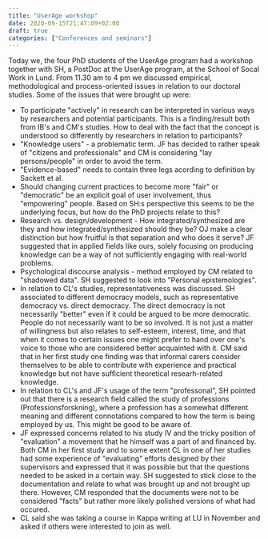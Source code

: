 ```yaml
---
title: "UserAge workshop"
date: 2020-09-15T21:47:09+02:00
draft: true
categories: ["Conferences and seminars"]
---
```


Today we, the four PhD students of the UserAge program had a workshop together with SH, a PostDoc at the UserAge program, at the School of Socal Work in Lund. From 11.30 am to 4 pm we discussed empirical, methodological and process-oriented issues in relation to our doctoral studies. Some of the issues that were brought up were:

* To participate "actively" in research can be interpreted in various ways by researchers and potential participants. This is a finding/result both from IB's and CM's studies. How to deal with the fact that the concept is understood so differently by researchers in relation to participants?
* "Knowledge users" - a problematic term. JF has decided to rather speak of "citizens and professionals" and CM is considering "lay persons/people" in order to avoid the term.
* "Evidence-based" needs to contain three legs acording to definition by Sackett et al. 
* Should changing current practices to become more "fair" or "democratic" be an explicit goal of user involvement, thus "empowering" people. Based on SH:s perspective this seems to be the underlying focus, but how do the PhD projects relate to this?
* Research vs. design/development - How integrated/synthesized are they and how integrated/synthesized should they be? OJ make a clear distinction but how fruitful is that separation and who does it serve? JF suggested that in applied fields like ours, solely focusing on producing knowledge can be a way of not sufficiently engaging with real-world problems.
* Psychological discourse analysis - method employed by CM related to "shadowed data". SH suggested to look into "Personal epistemologies".
* In relation to CL's studies, representativeness was discussed. SH associated to different democracy models, such as representative democracy vs. direct democracy. The direct democracy is not necessarily "better" even if it could be argued to be more democratic. People do not necessarily want to be so involved. It is not just a matter of willingness but also relates to self-esteem, interest, time, and that when it comes to certain issues one might prefer to hand over one's voice to those who are considered better acquainted with it. CM said that in her first study one finding was that informal carers consider themselves to be able to contribute with experience and practical knowledge but not have sufficient theoretical researh-related knowledge.
* In relation to CL's and JF's usage of the term "professonal", SH pointed out that there is a research field called the study of professions (Professionsforskning), where a profession has a somewhat different meaning and different connotations compared to how the term is being employed by us. This might be good to be aware of.
* JF expressed concerns related to his study IV and the tricky position of "evaluation" a movement that he himself was a part of and financed by. Both CM in her first study and to some extent CL in one of her studies had some experience of "evaluating" efforts designed by their supervisors and expressed that it was possible but that the questions needed to be asked in a certain way. SH suggested to stick close to the documentation and relate to what was brought up and not brought up there. However, CM responded that the documents were not to be considered "facts" but rather more likely polished versions of what had occured.
* CL said she was taking a course in Kappa writing at LU in November and asked if others were interested to join as well.

